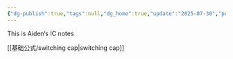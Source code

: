 ```yaml
---
{"dg-publish":true,"tags":null,"dg_home":true,"update":"2025-07-30","permalink":"//home-page/","dgPassFrontmatter":true}
---
```


This is Aiden‘s IC notes

[[基础公式/switching cap\|switching cap]]
